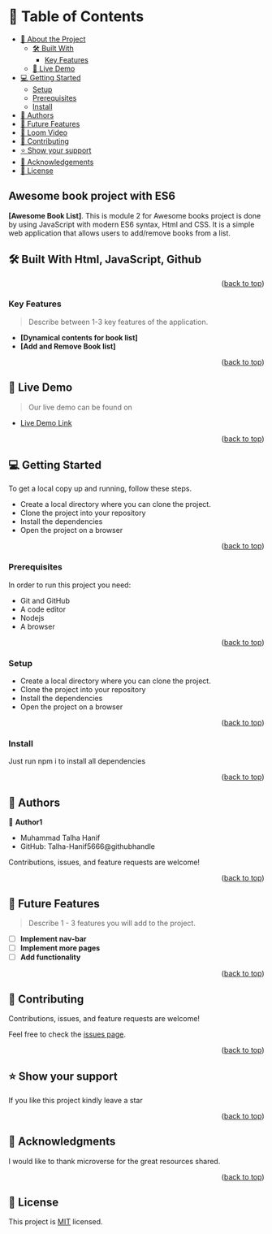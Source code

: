 <a name="readme-top"></a>

<!-- TABLE OF CONTENTS -->

# 📗 Table of Contents

- [📖 About the Project](#about-project)
  - [🛠 Built With](#built-with)
    - [Key Features](#key-features)
  - [🚀 Live Demo](#live-demo)
- [💻 Getting Started](#getting-started)
  - [Setup](#setup)
  - [Prerequisites](#prerequisites)
  - [Install](#install)
- [👥 Authors](#author)
- [🔭 Future Features](#future-features)
- [🔭 Loom Video](#Loom)
- [🤝 Contributing](#contributing)
- [⭐️ Show your support](#support)
- [🙏 Acknowledgements](#acknowledgements)
- [📝 License](#license)

<!-- PROJECT DESCRIPTION -->

## Awesome book project with ES6

**[Awesome Book List]**. This is module 2 for Awesome books project is done by using JavaScript with modern ES6 syntax, Html and CSS. It is a simple web application that allows users to add/remove books from a list.

## 🛠 Built With Html, JavaScript, Github<a name="built-with"></a>

<p align="right">(<a href="#readme-top">back to top</a>)</p>

<!-- Features -->

### Key Features <a name="key-features"></a>

> Describe between 1-3 key features of the application.

- **[Dynamical contents for book list]**
- **[Add and Remove Book list]**


<p align="right">(<a href="#readme-top">back to top</a>)</p>

<!-- LIVE DEMO -->

## 🚀 Live Demo <a name="live-demo"></a>

> Our live demo can be found on

- [Live Demo Link](https://talha-hanif5666.github.io/Awesomebook-new-ES6/)

<p align="right">(<a href="#readme-top">back to top</a>)</p>

<!-- GETTING STARTED -->

## 💻 Getting Started <a name="getting-started"></a>

To get a local copy up and running, follow these steps.

- Create a local directory where you can clone the project.
- Clone the project into your repository
- Install the dependencies
- Open the project on a browser

<p align="right">(<a href="#readme-top">back to top</a>)</p>

### Prerequisites

In order to run this project you need:

- Git and GitHub
- A code editor
- Nodejs
- A browser

<p align="right">(<a href="#readme-top">back to top</a>)</p>

### Setup

- Create a local directory where you can clone the project.
- Clone the project into your repository
- Install the dependencies
- Open the project on a browser

<p align="right">(<a href="#readme-top">back to top</a>)</p>

### Install

Just run npm i to install all dependencies

<p align="right">(<a href="#readme-top">back to top</a>)</p>


<!-- AUTHORS -->

## 👥 Authors <a name="author"></a>

👤 **Author1**
- Muhammad Talha Hanif 
- GitHub: Talha-Hanif5666@githubhandle

Contributions, issues, and feature requests are welcome!

<p align="right">(<a href="#readme-top">back to top</a>)</p>

<!-- FUTURE FEATURES -->

## 🔭 Future Features <a name="future-features"></a>

> Describe 1 - 3 features you will add to the project.

- [ ] **Implement nav-bar**
- [ ] **Implement more pages**
- [ ] **Add functionality**

<p align="right">(<a href="#readme-top">back to top</a>)</p>

<!-- CONTRIBUTING -->

## 🤝 Contributing <a name="contributing"></a>

Contributions, issues, and feature requests are welcome!

Feel free to check the [issues page](https://github.com/Talha-Hanif5666/Awesomebooks-new-ES6/issues).

<p align="right">(<a href="#readme-top">back to top</a>)</p>

<!-- SUPPORT -->

## ⭐️ Show your support <a name="support"></a>

If you like this project kindly leave a star

<p align="right">(<a href="#readme-top">back to top</a>)</p>

<!-- ACKNOWLEDGEMENTS -->

## 🙏 Acknowledgments <a name="acknowledgements"></a>

I would like to thank microverse for the great resources shared.

<p align="right">(<a href="#readme-top">back to top</a>)</p>


<!-- LICENSE -->

## 📝 License <a name="license"></a>

This project is [MIT](https://github.com/Talha-Hanif5666/Awesomebook-new-ES6/blob/modules/MIT.md) licensed.
